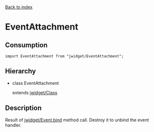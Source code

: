 [Back to index](../README.md)

# EventAttachment

## Consumption

	import EventAttachment from "jwidget/EventAttachment";

## Hierarchy

* class EventAttachment<P> extends [jwidget/Class](Class.md)

## Description

Result of [jwidget/Event.bind](Event.md#bind) method call. Destroy it to unbind the event handler.
